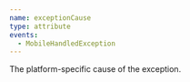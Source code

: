 ```yaml
---
name: exceptionCause
type: attribute
events:
  - MobileHandledException
---
```


The platform-specific cause of the exception.